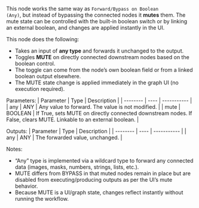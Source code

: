 This node works the same way as <code>Forward/Bypass on Boolean (Any)</code>, but instead of bypassing the connected nodes it <b>mutes</b> them. The mute state can be controlled with the built-in boolean switch or by linking an external boolean, and changes are applied instantly in the UI.

This node does the following:
- Takes an input of <b>any type</b> and forwards it unchanged to the output.
- Toggles <b>MUTE</b> on directly connected downstream nodes based on the boolean control.
- The toggle can come from the node’s own boolean field or from a linked boolean output elsewhere.
- The MUTE state change is applied immediately in the graph UI (no execution required).

Parameters:
| Parameter | Type | Description |
| -------- | ---- | ----------- |
| any | ANY | Any value to forward. The value is not modified. |
| mute | BOOLEAN | If True, sets MUTE on directly connected downstream nodes. If False, clears MUTE. Linkable to an external boolean. |

Outputs:
| Parameter | Type | Description |
| -------- | ---- | ----------- |
| any | ANY | The forwarded value, unchanged. |

Notes:
- “Any” type is implemented via a wildcard type to forward any connected data (images, masks, numbers, strings, lists, etc.).
- MUTE differs from BYPASS in that muted nodes remain in place but are disabled from executing/producing outputs as per the UI’s mute behavior.
- Because MUTE is a UI/graph state, changes reflect instantly without running the workflow.